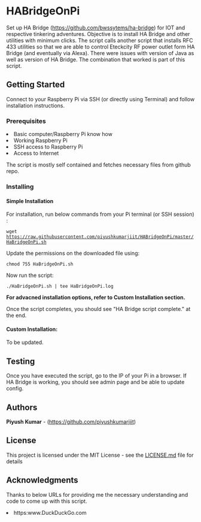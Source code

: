 # HABridgeOnPi

Set up HA Bridge (https://github.com/bwssytems/ha-bridge) for IOT and respective tinkering adventures.
Objective is to install HA Bridge and other utilities with minimum clicks.
The script calls another script that installs RFC 433 utilities so that we are able to control Eteckcity RF power outlet form HA Bridge (and eventually via Alexa).
There were issues with version of Java as well as version of HA Bridge. The combination that worked is part of this script.

## Getting Started

Connect to your Raspberry Pi via SSH (or directly using Terminal) and follow installation instructions.

### Prerequisites
<li>Basic computer/Raspberry Pi know how</li>
<li>Working Raspberry Pi</li>
<li>SSH access to Raspberry Pi</li>
<li>Access to Internet</li>

The script is mostly self contained and fetches necessary files from github repo.

### Installing
#### Simple Installation
For installation, run below commands from your Pi terminal (or SSH session) :

<code>wget https://raw.githubusercontent.com/piyushkumarjiit/HABridgeOnPi/master/HaBridgeOnPi.sh</code>

Update the permissions on the downloaded file using:

<code>chmod 755 HaBridgeOnPi.sh</code>

Now run the script:

<code>./HaBridgeOnPi.sh | tee HaBridgeOnPi.log</code>

<b>For advacned installation options, refer to Custom Installation section. </b>

Once the script completes, you should see "HA Bridge script complete." at the end.

#### Custom Installation:
To be updated.

## Testing
Once you have executed the script, go to the IP of your Pi in a browser.
If HA Bridge is working, you should see admin page and be able to update config.

## Authors
**Piyush Kumar** - (https://github.com/piyushkumarjiit)

## License
This project is licensed under the MIT License - see the [LICENSE.md](LICENSE.md) file for details

## Acknowledgments
Thanks to below URLs for providing me the necessary understanding and code to come up with this script.
<li>https:www.DuckDuckGo.com </li>
